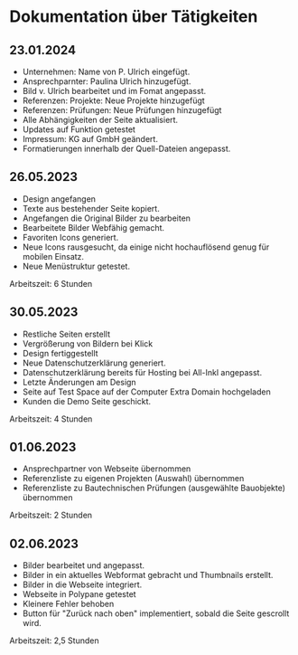 # Dokumentation über Tätigkeiten

## 23.01.2024

- Unternehmen: Name von P. Ulrich eingefügt.
- Ansprechparnter: Paulina Ulrich hinzugefügt.
- Bild v. Ulrich bearbeitet und im Fomat angepasst.
- Referenzen: Projekte: Neue Projekte hinzugefügt
- Referenzen: Prüfungen: Neue Prüfungen hinzugefügt
- Alle Abhängigkeiten der Seite aktualisiert.
- Updates auf Funktion getestet
- Impressum: KG auf GmbH geändert.
- Formatierungen innerhalb der Quell-Dateien angepasst.

## 26.05.2023

- Design angefangen
- Texte aus bestehender Seite kopiert.
- Angefangen die Original Bilder zu bearbeiten
- Bearbeitete Bilder Webfähig gemacht.
- Favoriten Icons generiert.
- Neue Icons rausgesucht, da einige nicht hochauflösend genug für mobilen Einsatz.
- Neue Menüstruktur getestet.

Arbeitszeit: 6 Stunden

## 30.05.2023

- Restliche Seiten erstellt
- Vergrößerung von Bildern bei Klick
- Design fertiggestellt
- Neue Datenschutzerklärung generiert.
- Datenschutzerklärung bereits für Hosting bei All-Inkl angepasst.
- Letzte Änderungen am Design
- Seite auf Test Space auf der Computer Extra Domain hochgeladen
- Kunden die Demo Seite geschickt.

Arbeitszeit: 4 Stunden

## 01.06.2023

- Ansprechpartner von Webseite übernommen
- Referenzliste zu eigenen Projekten (Auswahl) übernommen
- Referenzliste zu Bautechnischen Prüfungen (ausgewählte Bauobjekte) übernommen

Arbeitszeit: 2 Stunden

## 02.06.2023

- Bilder bearbeitet und angepasst.
- Bilder in ein aktuelles Webformat gebracht und Thumbnails erstellt.
- Bilder in die Webseite integriert.
- Webseite in Polypane getestet
- Kleinere Fehler behoben
- Button für "Zurück nach oben" implementiert, sobald die Seite gescrollt wird.

Arbeitszeit: 2,5 Stunden
